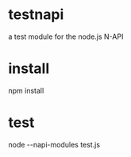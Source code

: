 # testnapi
a test module for the node.js N-API

# install
npm install

# test
node --napi-modules test.js

